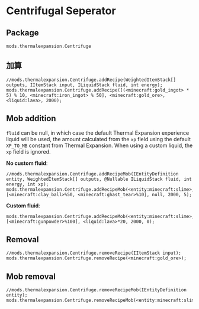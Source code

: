 # Centrifugal Seperator

## Package
`mods.thermalexpansion.Centrifuge`

## 加算

```zenscript
//mods.thermalexpansion.Centrifuge.addRecipe(WeightedItemStack[] outputs, IItemStack input, ILiquidStack fluid, int energy);
mods.thermalexpansion.Centrifuge.addRecipe([(<minecraft:gold_ingot> * 5) % 10, <minecraft:iron_ingot> % 50], <minecraft:gold_ore>, <liquid:lava>, 2000);

```

## Mob addition

`fluid` can be null, in which case the default Thermal Expansion experience liquid will be used, the amount calculated from the `xp` field using the default `XP_TO_MB` constant from Thermal Expansion. When using a custom liquid, the `xp` field is ignored.

**No custom fluid**:

```zenscript
//mods.thermalexpansion.Centrifuge.addRecipeMob(IEntityDefinition entity, WeightedItemStack[] outputs, @Nullable ILiquidStack fluid, int energy, int xp);
mods.thermalexpansion.Centrifuge.addRecipeMob(<entity:minecraft:slime>, [<minecraft:clay_ball>%50, <minecraft:ghast_tear>%10], null, 2000, 5);
```

**Custom fluid**:

```zenscript
mods.thermalexpansion.Centrifuge.addRecipeMob(<entity:minecraft:slime>, [<minecraft:gunpowder>%100], <liquid:lava>*20, 2000, 0);
```

## Removal

```zenscript
//mods.thermalexpansion.Centrifuge.removeRecipe(IItemStack input);
mods.thermalexpansion.Centrifuge.removeRecipe(<minecraft:gold_ore>);
```

## Mob removal

```zenscript
//mods.thermalexpansion.Centrifuge.removeRecipeMob(IEntityDefinition entity);
mods.thermalexpansion.Centrifuge.removeRecipeMob(<entity:minecraft:slime>);
```
